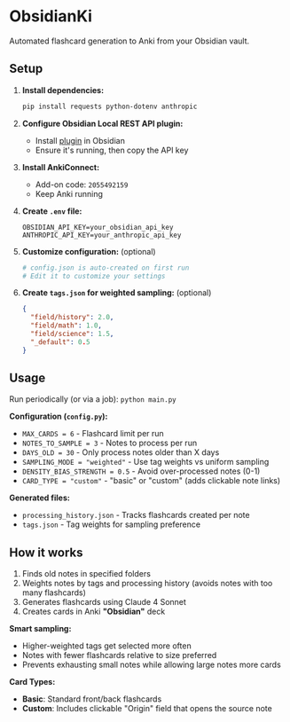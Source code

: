 # ObsidianKi

Automated flashcard generation to Anki from your Obsidian vault.

## Setup

1. **Install dependencies:**
   ```bash
   pip install requests python-dotenv anthropic
   ```

2. **Configure Obsidian Local REST API plugin:**
   - Install [plugin](https://github.com/coddingtonbear/obsidian-local-rest-api) in Obsidian
   - Ensure it's running, then copy the API key

3. **Install AnkiConnect:**
   - Add-on code: `2055492159`
   - Keep Anki running

4. **Create `.env` file:**
   ```
   OBSIDIAN_API_KEY=your_obsidian_api_key
   ANTHROPIC_API_KEY=your_anthropic_api_key
   ```

5. **Customize configuration:** (optional)
   ```bash
   # config.json is auto-created on first run
   # Edit it to customize your settings
   ```

6. **Create `tags.json` for weighted sampling:** (optional)
   ```json
   {
     "field/history": 2.0,
     "field/math": 1.0,
     "field/science": 1.5,
     "_default": 0.5
   }
   ```

## Usage

Run periodically (or via a job): `python main.py`

**Configuration (`config.py`):**
- `MAX_CARDS = 6` - Flashcard limit per run
- `NOTES_TO_SAMPLE = 3` - Notes to process per run
- `DAYS_OLD = 30` - Only process notes older than X days
- `SAMPLING_MODE = "weighted"` - Use tag weights vs uniform sampling
- `DENSITY_BIAS_STRENGTH = 0.5` - Avoid over-processed notes (0-1)
- `CARD_TYPE = "custom"` - "basic" or "custom" (adds clickable note links)

**Generated files:**
- `processing_history.json` - Tracks flashcards created per note
- `tags.json` - Tag weights for sampling preference

## How it works

1. Finds old notes in specified folders
2. Weights notes by tags and processing history (avoids notes with too many flashcards)
3. Generates flashcards using Claude 4 Sonnet
4. Creates cards in Anki **"Obsidian"** deck

**Smart sampling:**
- Higher-weighted tags get selected more often
- Notes with fewer flashcards relative to size preferred
- Prevents exhausting small notes while allowing large notes more cards

**Card Types:**
- **Basic**: Standard front/back flashcards
- **Custom**: Includes clickable "Origin" field that opens the source note